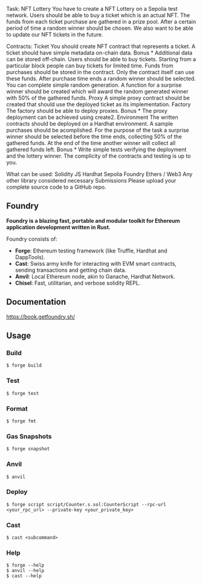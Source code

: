 Task: NFT Lottery
You have to create a NFT Lottery on a Sepolia test network. Users should be able to buy a ticket which is an actual NFT. The funds from each ticket purchase are gathered in a prize pool. After a certain period of time a random winner should be chosen. We also want to be able to update our NFT tickets in the future.

Contracts:
Ticket
You should create NFT contract that represents a ticket.
A ticket should have simple metadata on-chain data.
Bonus * Additional data can be stored off-chain.
Users should be able to buy tickets.
Starting from a particular block people can buy tickets for limited time.
Funds from purchases should be stored in the contract.
Only the contract itself can use these funds.
After purchase time ends a random winner should be selected. You can complete simple random generation.
A function for a surprise winner should be created which will award the random generated winner with 50% of the gathered funds.
Proxy
A simple proxy contract should be created that should use the deployed ticket as its implementation.
Factory
The factory should be able to deploy proxies.
Bonus * The proxy deployment can be achieved using create2.
Environment
The written contracts should be deployed on a Hardhat environment.
A sample purchases should be acomplished.
For the purpose of the task a surprise winner should be selected before the time ends, collecting 50% of the gathered funds. At the end of the time another winner will collect all gathered funds left.
Bonus * Write simple tests verifying the deployment and the lottery winner.
The complicity of the contracts and testing is up to you.

What can be used:
Solidity
JS
Hardhat
Sepolia
Foundry
Ethers / Web3
Any other library considered necessary
Submissions
Please upload your complete source code to a GitHub repo.


## Foundry

**Foundry is a blazing fast, portable and modular toolkit for Ethereum application development written in Rust.**

Foundry consists of:

-   **Forge**: Ethereum testing framework (like Truffle, Hardhat and DappTools).
-   **Cast**: Swiss army knife for interacting with EVM smart contracts, sending transactions and getting chain data.
-   **Anvil**: Local Ethereum node, akin to Ganache, Hardhat Network.
-   **Chisel**: Fast, utilitarian, and verbose solidity REPL.

## Documentation

https://book.getfoundry.sh/

## Usage

### Build

```shell
$ forge build
```

### Test

```shell
$ forge test
```

### Format

```shell
$ forge fmt
```

### Gas Snapshots

```shell
$ forge snapshot
```

### Anvil

```shell
$ anvil
```

### Deploy

```shell
$ forge script script/Counter.s.sol:CounterScript --rpc-url <your_rpc_url> --private-key <your_private_key>
```

### Cast

```shell
$ cast <subcommand>
```

### Help

```shell
$ forge --help
$ anvil --help
$ cast --help
```
